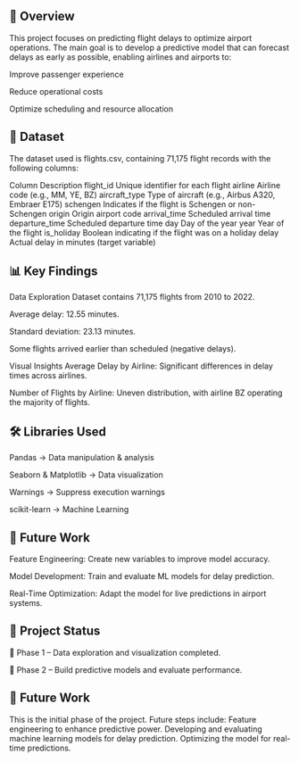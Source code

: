 ## 📌 Overview
This project focuses on predicting flight delays to optimize airport operations.
The main goal is to develop a predictive model that can forecast delays as early as possible, enabling airlines and airports to:

Improve passenger experience

Reduce operational costs

Optimize scheduling and resource allocation

## 📂 Dataset
The dataset used is flights.csv, containing 71,175 flight records with the following columns:

Column	Description
flight_id	Unique identifier for each flight
airline	Airline code (e.g., MM, YE, BZ)
aircraft_type	Type of aircraft (e.g., Airbus A320, Embraer E175)
schengen	Indicates if the flight is Schengen or non-Schengen
origin	Origin airport code
arrival_time	Scheduled arrival time
departure_time	Scheduled departure time
day	Day of the year
year	Year of the flight
is_holiday	Boolean indicating if the flight was on a holiday
delay	Actual delay in minutes (target variable)

## 📊 Key Findings
Data Exploration
Dataset contains 71,175 flights from 2010 to 2022.

Average delay: 12.55 minutes.

Standard deviation: 23.13 minutes.

Some flights arrived earlier than scheduled (negative delays).

Visual Insights
Average Delay by Airline: Significant differences in delay times across airlines.

Number of Flights by Airline: Uneven distribution, with airline BZ operating the majority of flights.

## 🛠️ Libraries Used
Pandas → Data manipulation & analysis

Seaborn & Matplotlib → Data visualization

Warnings → Suppress execution warnings

scikit-learn → Machine Learning

## 🔮 Future Work
Feature Engineering: Create new variables to improve model accuracy.

Model Development: Train and evaluate ML models for delay prediction.

Real-Time Optimization: Adapt the model for live predictions in airport systems.

## 📅 Project Status
📍 Phase 1 – Data exploration and visualization completed.

📍 Phase 2 – Build predictive models and evaluate performance.

## 📅 Future Work
This is the initial phase of the project. Future steps include:
Feature engineering to enhance predictive power.
Developing and evaluating machine learning models for delay prediction.
Optimizing the model for real-time predictions.
